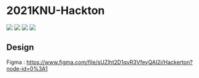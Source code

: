 ﻿# 2021KNU-Hackton

<img src="https://img.shields.io/badge/Android-4.2-3DDC84?logo=Android&logoColor=white"/> <img src="https://img.shields.io/badge/java-007396?logo=Java&logoColor=white"/> <img src="https://img.shields.io/badge/Firebase-Realtime Database-FFCA28?logo=Firebase&logoColor=white"/> <img src="https://img.shields.io/badge/Firebase-Auth-FFCA28?logo=Firebase&logoColor=white"/>

## Design
Figma : https://www.figma.com/file/sUZlht2D1qvR3VfeyQAI2j/Hackerton?node-id=0%3A1
